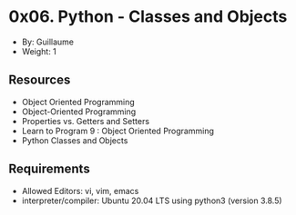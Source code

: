 # 0x06. Python - Classes and Objects
* By: Guillaume
*  Weight: 1

## Resources
+ Object Oriented Programming 
+ Object-Oriented Programming
+ Properties vs. Getters and Setters
+ Learn to Program 9 : Object Oriented Programming
+ Python Classes and Objects

## Requirements
+ Allowed Editors: vi, vim, emacs
+ interpreter/compiler: Ubuntu 20.04 LTS using python3 (version 3.8.5)
